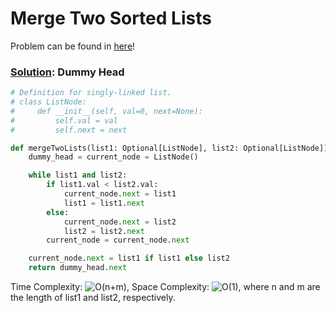 # Merge Two Sorted Lists

Problem can be found in [here](https://leetcode.com/problems/merge-two-sorted-lists)!

### [Solution](/Linked%20List/21-Merge-Two-Sorted-Lists/solution.py): Dummy Head

```python
# Definition for singly-linked list.
# class ListNode:
#     def __init__(self, val=0, next=None):
#         self.val = val
#         self.next = next

def mergeTwoLists(list1: Optional[ListNode], list2: Optional[ListNode]) -> Optional[ListNode]:
    dummy_head = current_node = ListNode()

    while list1 and list2:
        if list1.val < list2.val:
            current_node.next = list1
            list1 = list1.next
        else:
            current_node.next = list2
            list2 = list2.next
        current_node = current_node.next

    current_node.next = list1 if list1 else list2
    return dummy_head.next
```

Time Complexity: ![O(n+m)](<https://latex.codecogs.com/svg.image?\inline&space;O(n+m)>), Space Complexity: ![O(1)](<https://latex.codecogs.com/svg.image?\inline&space;O(1)>), where n and m are the length of list1 and list2, respectively.
